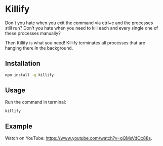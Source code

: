 # Killify

Don't you hate when you exit the command via ctrl+c and the processes still run?
Don't you hate when you need to kill each and every single one of these processes manually?

Then Killify is what you need!
Killify terminates all processes that are hanging there in the background.

## Installation

```bash
npm install -g killify
```

## Usage

Run the command in terminal:

```
killify
```

## Example

Watch on YouTube: <https://www.youtube.com/watch?v=gQMsVdOc88s>.
